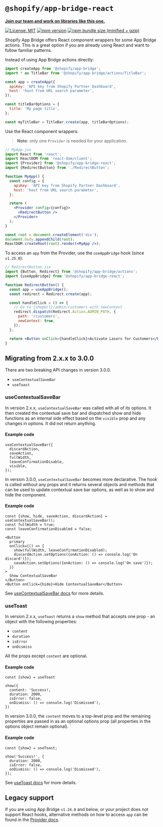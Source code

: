# `@shopify/app-bridge-react`

**[Join our team and work on libraries like this one.](https://www.shopify.ca/careers)**

[![License: MIT](https://img.shields.io/badge/License-MIT-green.svg)](LICENSE.md)
[![npm version](https://badge.fury.io/js/%40shopify%2Fapp-bridge-react.svg)](https://badge.fury.io/js/%40shopify%2Fapp-bridge-react.svg)
[![npm bundle size (minified + gzip)](https://img.shields.io/bundlephobia/minzip/@shopify/app-bridge-react.svg)](https://img.shields.io/bundlephobia/minzip/@shopify/app-bridge-react.svg)

Shopify App Bridge offers React component wrappers for some App Bridge actions. This is a great option if you are already using React and want to follow familiar patterns.

Instead of using App Bridge actions directly:

```js
import createApp from '@shopify/app-bridge';
import * as TitleBar from '@shopify/app-bridge/actions/TitleBar';

const app = createApp({
  apiKey: 'API key from Shopify Partner Dashboard',
  host: 'host from URL search parameter',
});

const titleBarOptions = {
  title: 'My page title',
};

const myTitleBar = TitleBar.create(app, titleBarOptions);
```

Use the React component wrappers:

> **Note**: only one `Provider` is needed for your application.

```jsx
// MyApp.jsx
import React from 'react';
import ReactDOM from 'react-dom/client';
import {Provider} from '@shopify/app-bridge-react';
import {RedirectButton} from './RedirectButton';

function MyApp() {
  const config = {
    apiKey: 'API key from Shopify Partner Dashboard',
    host: 'host from URL search parameter',
  };

  return (
    <Provider config={config}>
      <RedirectButton />
    </Provider>
  );
}

const root = document.createElement('div');
document.body.appendChild(root);
ReactDOM.createRoot(root).render(<MyApp />);
```

To access an `app` from the Provider, use the `useAppBridge` hook (since `v1.25.0`):

```jsx
// RedirectButton.jsx
import {Button, Redirect} from '@shopify/app-bridge/actions';
import {useAppBridge} from '@shopify/app-bridge-react';

function RedirectButton() {
  const app = useAppBridge();
  const redirect = Redirect.create(app);

  const handleClick = () => {
    // Go to {shopUrl}/admin/customers with newContext
    redirect.dispatch(Redirect.Action.ADMIN_PATH, {
      path: '/customers',
      newContext: true,
    });
  };

  return <Button onClick={handleClick}>Activate Lasers for Customers</Button>;
}
```

## Migrating from 2.x.x to 3.0.0

There are two breaking API changes in version 3.0.0.

- `useContextualSaveBar`
- `useToast`

### useContextualSaveBar

In version 2.x.x, `useContextualSaveBar` was called with all of its options. It then created the contextual save bar and dispatched show and hide functions as an internal side effect based on the `visible` prop and any changes in options. It did not return anything.

#### Example code

```tsx
useContextualSaveBar({
  discardAction,
  saveAction,
  fullWidth,
  leaveConfirmationDisable,
  visible,
});
```

In version 3.0.0, `useContextualSaveBar` becomes more declarative. The hook is called without any props and it returns several objects and methods that can be used to update contextual save bar options, as well as to show and hide the component.

#### Example code

```tsx
const {show, hide, saveAction, discardAction} = useContextualSaveBar();
const fullWidth = true;
const leaveConfirmationDisabled = false;

<Button
  primary
  onClick={() => {
    show(fullWidth, leaveConfirmationDisabled);
    discardAction.setOptions({onAction: () => console.log('On discard')});
    saveAction.setOptions({onAction: () => console.log('On save')});
  }}
>
  Show ContextualSaveBar
</Button>
<Button onClick={hide}>Hide ContextualSaveBar</Button>
```

See [useContextualSaveBar docs](https://shopify.dev/apps/tools/app-bridge/react-components/contextual-save-bar) for more details.

### useToast

In version 2.x.x, `useToast` returns a `show` method that accepts one prop - an object with the following properties:

- `content`
- `duration`
- `isError`
- `onDismiss`

All the props except `content` are optional.

#### Example code

```tsx
const {show} = useToast

show({
  content: 'Success!,
  duration: 2000,
  isError: false,
  onDismiss: () => console.log('Dismissed'),
})
```

In version 3.0.0, the `content` moves to a top-level prop and the remaining properties are passed in as an optional options prop (all properties in the options object remain optional).
`

#### Example code

```tsx
const {show} = useToast;

show('Success!', {
  duration: 2000,
  isError: false,
  onDismiss: () => console.log('Dismissed'),
});
```

See [useToast docs](https://shopify.dev/apps/tools/app-bridge/react-components/toast) for more details.

## Legacy support

If you are using App Bridge `v1.24.0` and below, or your project does not support React hooks, alternative methods on how to access `app` can be found in the [Provider docs](https://shopify.dev/tools/app-bridge/react-components/provider#accessing-the-app-bridge-client-directly).

